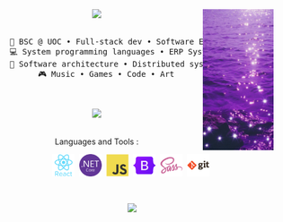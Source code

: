 <div align="center">
<img src="https://github.com/Roh7n/gifprofile/blob/main/violet.jpeg" width="25%" align="right" />
<img src="https://readme-typing-svg.herokuapp.com?font=Inconsolata&weight=500&size=50&duration=4000&pause=300&color=A7A459&center=true&vCenter=true&multiline=true&repeat=false&width=1300&height=140&lines=Hello+hello++;I'm+Rohan%2C+a+tech+wizard+and+a+code+warlock+wannabe" width="70%" />
<br><br>
<pre>
    💼 BSC @ UOC • Full-stack dev • Software Engineer
    💻 System programming languages • ERP Systems
    📖 Software architecture • Distributed systems
    🎮 Music • Games • Code • Art
</pre>
<br><br>
<img src="https://raw.githubusercontent.com/innng/innng/master/assets/kyubey.gif" height="40" />
<br><br>

Languages and Tools :
<p>
<img src="https://github.com/devicons/devicon/blob/master/icons/react/react-original-wordmark.svg" title="React" alt="React" width="40" height="40"/>&nbsp;
<img src="https://github.com/devicons/devicon/blob/master/icons/dotnetcore/dotnetcore-original.svg" title="dotnet" alt="dotnet" width="40" height="40"/>&nbsp;
<img src="https://github.com/devicons/devicon/blob/master/icons/javascript/javascript-original.svg" title="JavaScript" alt="JavaScript" width="40" height="40"/>&nbsp;
<img src="https://github.com/devicons/devicon/blob/master/icons/bootstrap/bootstrap-original.svg" title="Botstrap" alt="Bootstrap" width="40" height="40"/>&nbsp;
<img src="https://github.com/devicons/devicon/blob/master/icons/sass/sass-original.svg" title="Sass" alt="Sass" width="40" height="40"/>&nbsp;
<img src="https://github.com/devicons/devicon/blob/master/icons/git/git-original-wordmark.svg" title="Git" alt="Git" width="40" height="40"/>&nbsp;
</p>

<br>

[![](https://img.shields.io/badge/linkedin-0a66c2)](https://www.linkedin.com/in/rohanbabs4446/)

</div>

